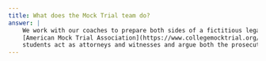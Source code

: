 ```yaml
---
title: What does the Mock Trial team do?
answer: |
    We work with our coaches to prepare both sides of a fictitious legal case that is authored by the
    [American Mock Trial Association](https://www.collegemocktrial.org/). During a competition,
    students act as attorneys and witnesses and argue both the prosecution and defense sides of the case.
---
```

